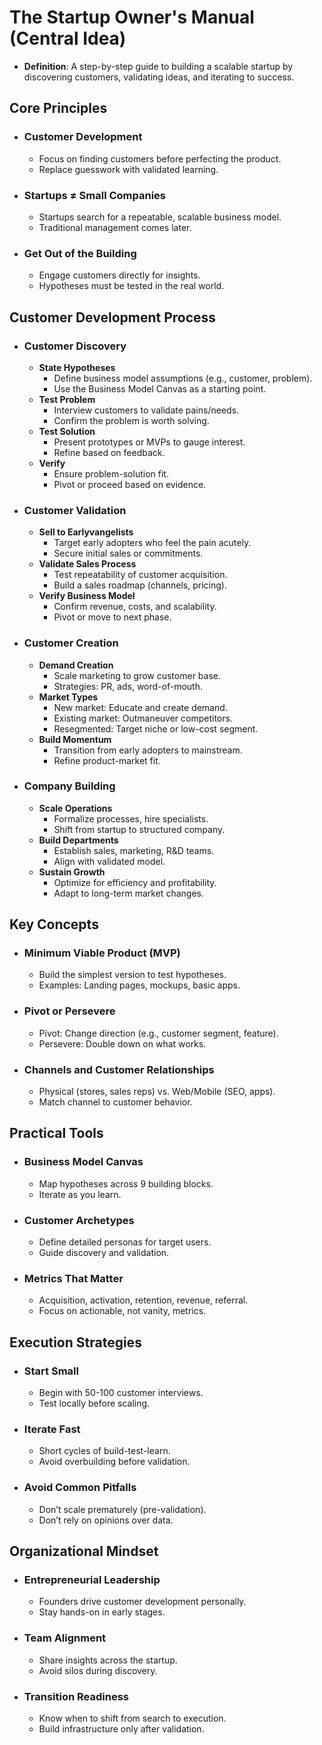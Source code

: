 # The Startup Owner's Manual (Central Idea)

- **Definition**: A step-by-step guide to building a scalable startup by discovering customers, validating ideas, and iterating to success.

## Core Principles

- ### Customer Development

  - Focus on finding customers before perfecting the product.
  - Replace guesswork with validated learning.
- ### Startups ≠ Small Companies

  - Startups search for a repeatable, scalable business model.
  - Traditional management comes later.
- ### Get Out of the Building

  - Engage customers directly for insights.
  - Hypotheses must be tested in the real world.

## Customer Development Process

- ### Customer Discovery

  - **State Hypotheses**
    - Define business model assumptions (e.g., customer, problem).
    - Use the Business Model Canvas as a starting point.
  - **Test Problem**
    - Interview customers to validate pains/needs.
    - Confirm the problem is worth solving.
  - **Test Solution**
    - Present prototypes or MVPs to gauge interest.
    - Refine based on feedback.
  - **Verify**
    - Ensure problem-solution fit.
    - Pivot or proceed based on evidence.
- ### Customer Validation

  - **Sell to Earlyvangelists**
    - Target early adopters who feel the pain acutely.
    - Secure initial sales or commitments.
  - **Validate Sales Process**
    - Test repeatability of customer acquisition.
    - Build a sales roadmap (channels, pricing).
  - **Verify Business Model**
    - Confirm revenue, costs, and scalability.
    - Pivot or move to next phase.
- ### Customer Creation

  - **Demand Creation**
    - Scale marketing to grow customer base.
    - Strategies: PR, ads, word-of-mouth.
  - **Market Types**
    - New market: Educate and create demand.
    - Existing market: Outmaneuver competitors.
    - Resegmented: Target niche or low-cost segment.
  - **Build Momentum**
    - Transition from early adopters to mainstream.
    - Refine product-market fit.
- ### Company Building

  - **Scale Operations**
    - Formalize processes, hire specialists.
    - Shift from startup to structured company.
  - **Build Departments**
    - Establish sales, marketing, R&D teams.
    - Align with validated model.
  - **Sustain Growth**
    - Optimize for efficiency and profitability.
    - Adapt to long-term market changes.

## Key Concepts

- ### Minimum Viable Product (MVP)

  - Build the simplest version to test hypotheses.
  - Examples: Landing pages, mockups, basic apps.
- ### Pivot or Persevere

  - Pivot: Change direction (e.g., customer segment, feature).
  - Persevere: Double down on what works.
- ### Channels and Customer Relationships

  - Physical (stores, sales reps) vs. Web/Mobile (SEO, apps).
  - Match channel to customer behavior.

## Practical Tools

- ### Business Model Canvas

  - Map hypotheses across 9 building blocks.
  - Iterate as you learn.
- ### Customer Archetypes

  - Define detailed personas for target users.
  - Guide discovery and validation.
- ### Metrics That Matter

  - Acquisition, activation, retention, revenue, referral.
  - Focus on actionable, not vanity, metrics.

## Execution Strategies

- ### Start Small

  - Begin with 50-100 customer interviews.
  - Test locally before scaling.
- ### Iterate Fast

  - Short cycles of build-test-learn.
  - Avoid overbuilding before validation.
- ### Avoid Common Pitfalls

  - Don’t scale prematurely (pre-validation).
  - Don’t rely on opinions over data.

## Organizational Mindset

- ### Entrepreneurial Leadership

  - Founders drive customer development personally.
  - Stay hands-on in early stages.
- ### Team Alignment

  - Share insights across the startup.
  - Avoid silos during discovery.
- ### Transition Readiness

  - Know when to shift from search to execution.
  - Build infrastructure only after validation.

